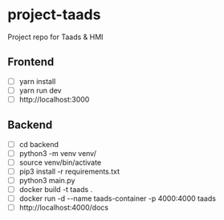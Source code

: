 # project-taads

Project repo for Taads &amp; HMI

## Frontend

- [ ] yarn install
- [ ] yarn run dev
- [ ] http://localhost:3000

## Backend

- [ ] cd backend
- [ ] python3 -m venv venv/
- [ ] source venv/bin/activate
- [ ] pip3 install -r requirements.txt
- [ ] python3 main.py
- [ ] docker build -t taads .
- [ ] docker run -d --name taads-container -p 4000:4000 taads
- [ ] http://localhost:4000/docs
